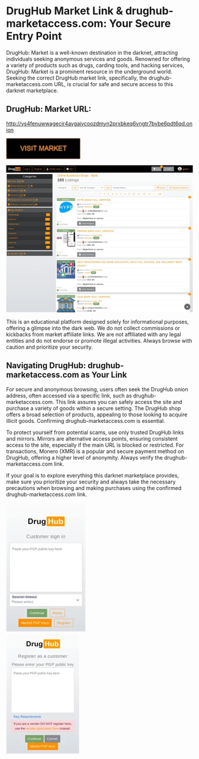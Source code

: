 # DrugHub Market Link & drughub-marketaccess.com: Your Secure Entry Point

DrugHub: Market is a well-known destination in the darknet, attracting individuals seeking anonymous services and goods. Renowned for offering a variety of products such as drugs, carding tools, and hacking services, DrugHub: Market is a prominent resource in the underground world. Seeking the correct DrugHub market link, specifically, the drughub-marketaccess.com URL, is crucial for safe and secure access to this darknet marketplace.

## DrugHub: Market URL:

http://ys4fenuwwagecir4avgajycoozdmyn2prxbkeq6vngtr7bvbe6pdt6qd.onion

[<img src="/asset/print.webp" width="200">](http://ys4fenuwwagecir4avgajycoozdmyn2prxbkeq6vngtr7bvbe6pdt6qd.onion)


<a href="http://ys4fenuwwagecir4avgajycoozdmyn2prxbkeq6vngtr7bvbe6pdt6qd.onion"><img src="/asset/color.webp" alt="image" style="max-width: 100%;"><a>

This is an educational platform designed solely for informational purposes, offering a glimpse into the dark web. We do not collect commissions or kickbacks from market affiliate links. We are not affiliated with any legal entities and do not endorse or promote illegal activities. Always browse with caution and prioritize your security.

## Navigating DrugHub: drughub-marketaccess.com as Your Link

For secure and anonymous browsing, users often seek the DrugHub onion address, often accessed via a specific link, such as drughub-marketaccess.com. This link assures you can safely access the site and purchase a variety of goods within a secure setting. The DrugHub shop offers a broad selection of products, appealing to those looking to acquire illicit goods. Confirming drughub-marketaccess.com is essential.

To protect yourself from potential scams, use only trusted DrugHub links and mirrors. Mirrors are alternative access points, ensuring consistent access to the site, especially if the main URL is blocked or restricted. For transactions, Monero (XMR) is a popular and secure payment method on DrugHub, offering a higher level of anonymity. Always verify the drughub-marketaccess.com link.

If your goal is to explore everything this darknet marketplace provides, make sure you prioritize your security and always take the necessary precautions when browsing and making purchases using the confirmed drughub-marketaccess.com link.


<a href="http://ys4fenuwwagecir4avgajycoozdmyn2prxbkeq6vngtr7bvbe6pdt6qd.onion"><img src="/asset/background.webp" alt="image" style="max-width: 100%;"><a>  
<a href="http://ys4fenuwwagecir4avgajycoozdmyn2prxbkeq6vngtr7bvbe6pdt6qd.onion"><img src="/asset/buffer.webp" alt="image" style="max-width: 100%;"><a>